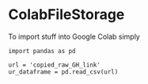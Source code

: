 # ColabFileStorage

To import stuff into Google Colab simply 
```
import pandas as pd

url = 'copied_raw_GH_link'
ur_dataframe = pd.read_csv(url)

```
